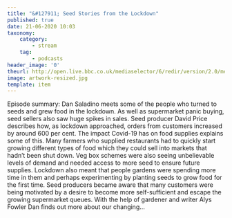 ```yaml
---
title: "&#127911; Seed Stories from the Lockdown"
published: true
date: 21-06-2020 10:03
taxonomy:
    category:
        - stream
    tag:
        - podcasts
header_image: '0'
theurl: http://open.live.bbc.co.uk/mediaselector/6/redir/version/2.0/mediaset/audio-nondrm-download/proto/http/vpid/p08gt2qp.mp3
image: artwork-resized.jpg
template: item
--- 
```

Episode summary: Dan Saladino meets some of the people who turned to seeds and grew food in the lockdown. As well as supermarket panic buying, seed sellers also saw huge spikes in sales. Seed producer David Price describes how, as lockdown approached, orders from customers increased by around 600 per cent. The impact Covid-19 has on food supplies explains some of this. Many farmers who supplied restaurants had to quickly start growing different types of food which they could sell into markets that hadn’t been shut down. Veg box schemes were also seeing unbelievable levels of demand and needed access to more seed to ensure future supplies. Lockdown also meant that people gardens were spending more time in them and perhaps experimenting by planting seeds to grow food for the first time. Seed producers became aware that many customers were being motivated by a desire to become more self-sufficient and escape the growing supermarket queues. With the help of gardener and writer Alys Fowler Dan finds out more about our changing…
